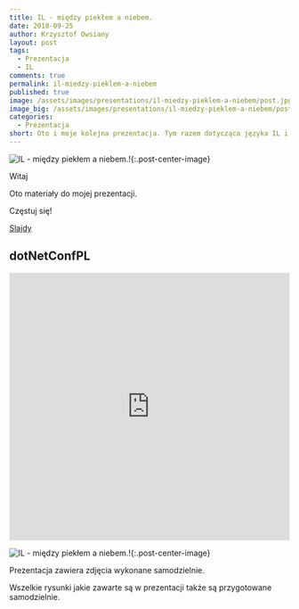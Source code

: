 ```yaml
---
title: IL - między piekłem a niebem.
date: 2018-09-25
author: Krzysztof Owsiany
layout: post
tags:
  - Prezentacja
  - IL
comments: true
permalink: il-miedzy-pieklem-a-niebem
published: true
image: /assets/images/presentations/il-miedzy-pieklem-a-niebem/post.jpg
image_big: /assets/images/presentations/il-miedzy-pieklem-a-niebem/post-big.jpg
categories:
  - Prezentacja
short: Oto i moje kolejna prezentacja. Tym razem dotycząca języka IL i ogólnie działania całego .NET-u. Zawiera wiele moich rysunków;). Premiera prezentacji miała miejsce na konferencji 4Developer Gdańsk 2018.
---
```

![IL - między piekłem a niebem.!][post-big]{:.post-center-image}

Witaj

Oto materiały do mojej prezentacji.

Częstuj się!

[Slajdy][slides]

## dotNetConfPL

<div width="640" height="480" style="margin-left:auto; margin-right:auto;">
<embed width="100%" height="480" src="https://www.youtube.com/embed/7yn17s8cOIE"/>
</div >

![IL - między piekłem a niebem.!][il]{:.post-center-image}

Prezentacja zawiera zdjęcia wykonane samodzielnie. 

Wszelkie rysunki jakie zawarte są w prezentacji także są przygotowane samodzielnie.


[slides]: /assets/slides/il-miedzy-pieklem-a-niebem.pdf

[post]: /assets/images/presentations/il-miedzy-pieklem-a-niebem/post.jpg
[post-big]: /assets/images/presentations/il-miedzy-pieklem-a-niebem/post-big.jpg

[il]: /assets/images/presentations/il-miedzy-pieklem-a-niebem/il.png